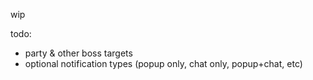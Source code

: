 wip

todo:
- party & other boss targets
- optional notification types (popup only, chat only, popup+chat, etc)

